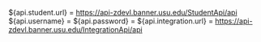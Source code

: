 ${api.student.url} = https://api-zdevl.banner.usu.edu/StudentApi/api
${api.username} = 
${api.password} =
${api.integration.url} = https://api-zdevl.banner.usu.edu/IntegrationApi/api
